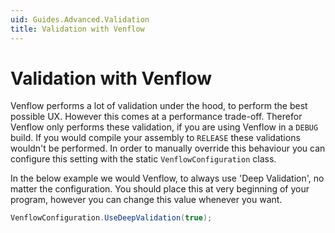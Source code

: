 ```yaml
---
uid: Guides.Advanced.Validation
title: Validation with Venflow
---
```


# Validation with Venflow

Venflow performs a lot of validation under the hood, to perform the best possible UX. However this comes at a performance trade-off. Therefor Venflow only performs these validation, if you are using Venflow in a `DEBUG` build. If you would compile your assembly to `RELEASE` these validations wouldn't be performed. In order to manually override this behaviour you can configure this setting with the static `VenflowConfiguration` class.

In the below example we would Venflow, to always use 'Deep Validation', no matter the configuration. You should place this at very beginning of your program, however you can change this value whenever you want.

```cs
VenflowConfiguration.UseDeepValidation(true);
```

